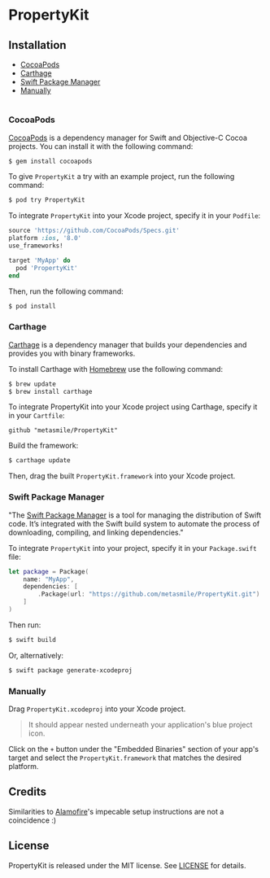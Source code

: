 
# PropertyKit

## Installation
- [CocoaPods](#cocoapods)
- [Carthage](#carthage)
- [Swift Package Manager](#swift-package-manager)
- [Manually](#manually)

#

### CocoaPods

[CocoaPods](http://cocoapods.org) is a dependency manager for Swift and Objective-C Cocoa projects. You can install it with the following command:

```bash
$ gem install cocoapods
```

To give `PropertyKit` a try with an example project, run the following command:

```bash
$ pod try PropertyKit
```

To integrate `PropertyKit` into your Xcode project, specify it in your `Podfile`:

```ruby
source 'https://github.com/CocoaPods/Specs.git'
platform :ios, '8.0'
use_frameworks!

target 'MyApp' do
  pod 'PropertyKit'
end
```

Then, run the following command:

```bash
$ pod install
```

### Carthage

[Carthage](https://github.com/Carthage/Carthage) is a dependency manager that builds your dependencies and provides you with binary frameworks.

To install Carthage with [Homebrew](http://brew.sh/) use the following command:

```bash
$ brew update
$ brew install carthage
```
To integrate PropertyKit into your Xcode project using Carthage, specify it in your `Cartfile`:

```ogdl
github "metasmile/PropertyKit"
```
Build the framework:

```bash
$ carthage update
```
Then, drag the built `PropertyKit.framework` into your Xcode project.

### Swift Package Manager

"The [Swift Package Manager](https://swift.org/package-manager/) is a tool for managing the distribution of Swift code. It’s integrated with the Swift build system to automate the process of downloading, compiling, and linking dependencies."

To integrate `PropertyKit` into your project, specify it in your `Package.swift` file:

```swift
let package = Package(
    name: "MyApp",
    dependencies: [
        .Package(url: "https://github.com/metasmile/PropertyKit.git")
    ]
)
```

Then run:

```bash
$ swift build
```

Or, alternatively:

```bash
$ swift package generate-xcodeproj
```

### Manually

Drag `PropertyKit.xcodeproj` into your Xcode project.

 > It should appear nested underneath your application's blue project icon.

Click on the `+` button under the "Embedded Binaries" section of your app's target and select the `PropertyKit.framework` that matches the desired platform.

## Credits
Similarities to [Alamofire](https://github.com/Alamofire/Alamofire)'s impecable setup instructions are not a coincidence :)

## License

PropertyKit is released under the MIT license. See [LICENSE](https://github.com/metasmile/PropertyKit/blob/master/LICENSE) for details.
